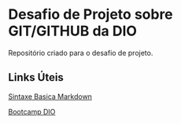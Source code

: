 # Desafio de Projeto sobre GIT/GITHUB da DIO
Repositório criado para o desafio de projeto.

## Links Úteis
[Sintaxe Basica Markdown](https://www.markdownguide.org/basic-syntax/)

[Bootcamp DIO](https://www.dio.me/)
